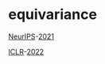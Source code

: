 # equivariance 

[NeurIPS](https://openreview.net/group?id=NeurIPS.cc/2021/Conference)-[2021](https://github.com/Chris33Hou/equivariance/tree/main/NeurIPS/2021%20Equivariance)


[ICLR](https://openreview.net/group?id=ICLR.cc/2022/Conference)-[2022](https://github.com/Chris33Hou/equivariance/tree/main/ICLR/2022%20Equivariance)




